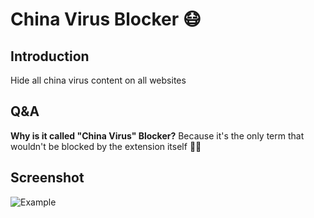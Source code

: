 # China Virus Blocker 😷

## Introduction
Hide all china virus content on all websites

## Q&A
**Why is it called "China Virus" Blocker?**
Because it's the only term that wouldn't be blocked by the extension itself 🤷‍♂️

## Screenshot
![Example](https://drive.google.com/uc?export=view&amp;id=1Q11GyaAyqZ-u74HUu0lbVNZCAl1E6KWS "Example")
